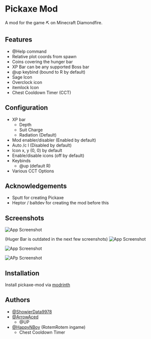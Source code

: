 
# Pickaxe Mod

A mod for the game ⛏️ on Minecraft Diamondfire.

## Features

- @Help command
- Relative plot coords from spawn
- Coins covering the hunger bar
- XP Bar can be any supported Boss bar
- @up keybind (bound to R by default)
- Sage Icon
- Overclock icon
- itemlock Icon
- Chest Cooldown Timer (CCT)

## Configuration
- XP bar 
   - Depth
   - Suit Charge
   - Radiation (Default)
- Mod enabler/disabler (Enabled by default)
- Auto /c l (Disabled by default)
- Icon x, y (0, 0) by default
- Enable/disable icons (off by default)
- Keybinds
   - @up (default R)
- Various CCT Options

## Acknowledgements

- Sputt for creating Pickaxe
- Heptor / baltdev for creating the mod before this


## Screenshots

![App Screenshot](https://cdn.modrinth.com/data/v7NA6OIt/images/00b69392c7eee61274edc12b74383b621bf6a83e.png)

(Huger Bar is outdated in the next few screenshots)
![App Screenshot](https://cdn-raw.modrinth.com/data/v7NA6OIt/images/20d207af450fa9941a4b9771b90dacb6958c9e43.png)

![App Screenshot](https://cdn.modrinth.com/data/v7NA6OIt/images/fb6296621f01ce7bfdb31b305271872109560c4b.png)

![APp Screenshot](https://cdn.modrinth.com/data/v7NA6OIt/images/c58658b3eb5e01c55deaf0c27335635c43df4d1c.png)
## Installation

Install pickaxe-mod via [modrinth](https://modrinth.com/mod/pickaxe-mod)
## Authors

- [@ShowierData9978](https://www.github.com/ShowierData9978)
- [@ArrowAced](https://www.github.com/ArrowAced)
    - @UP
- [@HappyNBoy](https://www.github.com/HappyNBoy) (RotemRotem ingame)
    - Chest Cooldown Timer